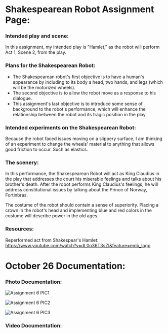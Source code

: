 # Shakespearean Robot Assignment Page:


### Intended play and scene:

In this assignment, my intended play is "Hamlet," as the robot will perform Act 1, Scene 2, from the play.

### Plans for the Shakespearean Robot:

- The Shakespearean robot's first objective is to have a human's appearance by including to its body a head, two hands, and legs (which will be the motorized wheels).
- The second objective is to allow the robot move as a response to his dialogue.
- This assignment's last objective is to introduce some sense of background to the robot's performance, which will enhance the relationship between the robot and its tragic position in the play.

### Intended experiments on the Shakespearean Robot:

Because the robot faced issues moving on a slippery surface, I am thinking of an experiment to change the wheels' material to anything that allows good friction to occur. Such as elastics.

### The scenery:

In this performance, the Shakespearean Robot will act as King Claudius in the play that addresses the court his miserable feelings and talks about his brother's death. After the robot performs King Claudius's feelings, he will address constitutional issues by talking about the Prince of Norway, Fortinbras.

The costume of the robot should contain a sense of superiority. Placing a crown in the robot's head and implementing blue and red colors in the costume will describe power in the old ages.

### Resources:

Reperformed act from Shakespear's Hamlet:      
https://www.youtube.com/watch?v=dL0o36T3sZI&feature=emb_logo

# October 26 Documentation:

### Photo Documentation:

![Assignment 6 PIC1](https://user-images.githubusercontent.com/60816393/97140527-3d7b4280-1776-11eb-8d7b-9e58f8042b3a.jpeg)

![Assignment 6 PIC2](https://user-images.githubusercontent.com/60816393/97140531-3f450600-1776-11eb-885e-317f8000326c.jpeg)

![Assignment 6 PIC3](https://user-images.githubusercontent.com/60816393/97140534-40763300-1776-11eb-90da-2ee4784bc57d.jpeg)

### Video Documentation:



